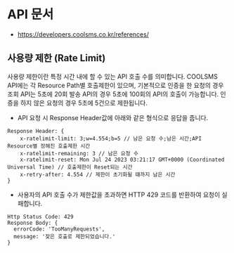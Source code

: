 # API 문서

- https://developers.coolsms.co.kr/references/

## 사용량 제한 (Rate Limit)

사용량 제한이란 특정 시간 내에 할 수 있는 API 호출 수를 의미합니다.
COOLSMS API에는 각 Resource Path별 호출제한이 있으며,
기본적으로 인증을 한 요청의 경우 조회 API는 5초에 20회 발송 API의 경우 5초에 100회의 API의 호출이 가능합니다.
인증을 하지 않은 요청의 경우 5초에 5건으로 제한됩니다.

- API 요청 시 Response Header값에 아래와 같은 형식으로 응답을 줍니다.

```
Response Header: {
    x-ratelimit-limit: 3;w=4.554;b=5 // 남은 요청 수;남은 시간;API Resource별 정해진 호출제한 시간
    x-ratelimit-remaining: 3 // 남은 요청 수
    x-ratelimit-reset: Mon Jul 24 2023 03:21:17 GMT+0000 (Coordinated Universal Time) // 호출제한이 Reset되는 시간
    x-retry-after: 4.554 // 제한이 초기화될 떄까지 남은 시간
}
```

- 사용자의 API 호출 수가 제한값을 초과하면 HTTP 429 코드를 반환하여 요청이 실패합니다.

```
Http Status Code: 429
Response Body: {
  errorCode: 'TooManyRequests',
  message: '잦은 호출로 제한되었습니다.'
}
```
